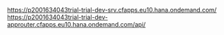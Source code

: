 https://p2001634043trial-trial-dev-srv.cfapps.eu10.hana.ondemand.com/ 
https://p2001634043trial-trial-dev-approuter.cfapps.eu10.hana.ondemand.com/api/
